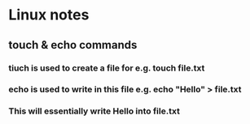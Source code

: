 # Linux notes

## touch & echo commands
### tiuch is used to create a file for e.g. touch file.txt
### echo is used to write in this file e.g. echo "Hello" > file.txt
### This will essentially write Hello into file.txt